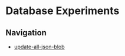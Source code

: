 # Database Experiments

## Navigation

- [update-all-json-blob](github.com/djbender/database-experiments/tree/main/update-all-json-blob)
